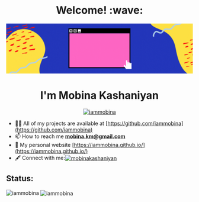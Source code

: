 
<h1 align='center'>Welcome! :wave:</h1>

[![Social banner for mobina](datas/5.gif)](datas/5.gif)

<p align='center'>

<!--
**iammobina/iammobina** is a ✨ _special_ ✨ repository because its `README.md` (this file) appears on your GitHub profile.

Here are some ideas to get you started:

- 🔭 I’m currently working on a machine translation project.

- ✨ I’m interested in Deep Learning , Computer Vision , Natural Language Processing and Machine Learning.

- 📫  You can reach me via email : mobina.km@gmail.com
- 🔭 I’m currently working on ...
- 🌱 I’m currently learning ...
- 👯 I’m looking to collaborate on ...
- 🤔 I’m looking for help with ...
- 💬 Ask me about ...
- 📫 How to reach me: ...
- 😄 Pronouns: ...
- ⚡ Fun fact: ...
-->

<h1 align="center"> I'm Mobina Kashaniyan</h1>

<!-- <p align="left"> <img src="https://komarev.com/ghpvc/?username=iammobina&label=Profile%20views&color=0e75b6&style=flat" alt="iammobina" /> </p> -->

<p align="center"> <a href="https://github.com/ryo-ma/github-profile-trophy"><img src="https://github-profile-trophy.vercel.app/?username=iammobina&row=1&margin-w=15&margin-h=15" alt="iammobina" /></a></p> 

- 👨‍💻 All of my projects are available at [https://github.com/iammobina](https://github.com/iammobina)
- 📫 How to reach me **mobina.km@gmail.com**
- 📝 My personal website [https://iammobina.github.io/](https://iammobina.github.io/) 
- 🖋 Connect with me:<a href="https://linkedin.com/in/mobinakashaniyan" target="blank"><img align="center" src="https://raw.githubusercontent.com/rahuldkjain/github-profile-readme-generator/master/src/images/icons/Social/linked-in-alt.svg" alt="mobinakashaniyan" height="30" width="40" /></a>


<h2 align="left">Status: </h2>


<p><img align="left" src="https://github-readme-stats.vercel.app/api/top-langs?username=iammobina&show_icons=true&locale=en&layout=compact" alt="iammobina" /></p>


<p>&nbsp;<img align="center" src="https://github-readme-stats.vercel.app/api?username=iammobina&show_icons=true&locale=en" alt="iammobina" /></p> 


<!--  <p><img align="center" src="https://github-readme-streak-stats.herokuapp.com/?user=iammobina&" alt="iammobina" /></p>   -->
